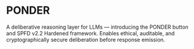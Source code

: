 # PONDER
A deliberative reasoning layer for LLMs — introducing the PONDER button and SPFD v2.2 Hardened framework. Enables ethical, auditable, and cryptographically secure deliberation before response emission.
